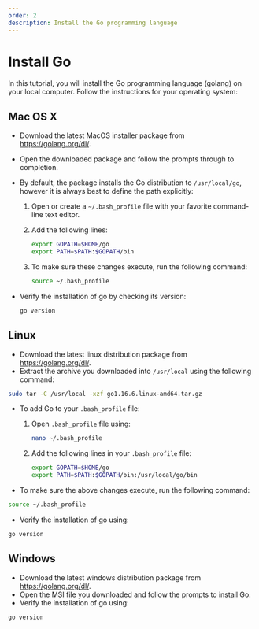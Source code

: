 ```yaml
---
order: 2
description: Install the Go programming language
---
```


# Install Go

In this tutorial, you will install the Go programming language (golang) on your local computer. Follow the instructions for your operating system:

## Mac OS X

* Download the latest MacOS installer package from <https://golang.org/dl/>.
* Open the downloaded package and follow the prompts through to completion.
* By default, the package installs the Go distribution to `/usr/local/go`, however it is always best to define the path explicitly:

    1. Open or create a `~/.bash_profile` file with your favorite command-line text editor.
    2. Add the following lines:

        ```sh
        export GOPATH=$HOME/go
        export PATH=$PATH:$GOPATH/bin
        ```

    3. To make sure these changes execute, run the following command:

        ```sh
        source ~/.bash_profile
        ```

* Verify the installation of go by checking its version:

    ```sh
    go version
    ```

## Linux

* Download the latest linux distribution package from <https://golang.org/dl/>.
* Extract the archive you downloaded into `/usr/local` using the following command:

```sh
sudo tar -C /usr/local -xzf go1.16.6.linux-amd64.tar.gz
```

* To add Go to your `.bash_profile` file:

    1. Open `.bash_profile` file using:

        ```sh
        nano ~/.bash_profile
        ```

    2. Add the following lines in your `.bash_profile` file:

        ```sh
        export GOPATH=$HOME/go
        export PATH=$PATH:$GOPATH/bin:/usr/local/go/bin
        ```

* To make sure the above changes execute, run the following command:

```sh
source ~/.bash_profile
```

* Verify the installation of go using:

```sh
go version
```

## Windows

* Download the latest windows distribution package from <https://golang.org/dl/>.
* Open the MSI file you downloaded and follow the prompts to install Go.
* Verify the installation of go using:

```sh
go version
```
